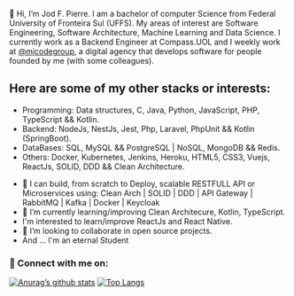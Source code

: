  👋 Hi, I’m Jod F. Pierre. 
I am a bachelor of computer Science from Federal University of Fronteira Sul (UFFS).
My areas of interest are Software Engineering, Software Architecture, Machine Learning and Data Science.
I currently work as a Backend Engineer at Compass.UOL and I weekly work at [@mjcodegroup](https://github.com/mjcodegroup), a digital agency that develops software for people founded by me (with some colleagues). 



## Here are some of my other stacks or interests:

* Programming: Data structures, C, Java, Python, JavaScript, PHP, TypeScript && Kotlin.
* Backend: NodeJs, NestJs, Jest, Php, Laravel, PhpUnit && Kotlin (SpringBoot).
* DataBases: SQL, MySQL && PostgreSQL | NoSQL, MongoDB && Redis.
* Others: Docker, Kubernetes, Jenkins, Heroku, HTML5, CSS3, Vuejs, ReactJs, SOLID, DDD && Clean Architecture.

- 👀 I can build, from scratch to Deploy, scalable RESTFULL API or Microservices using: Clean Arch | SOLID | DDD | API Gateway | RabbitMQ | Kafka | Docker | Keycloak
- 🌱 I’m currently learning/improving Clean Architecure, Kotlin, TypeScript.
-  I'm interested to learn/improve ReactJs and React Native.
- 💞️ I’m looking to collaborate in open source projects.
- And ... I'm an eternal Student

### 🤝 Connect with me on:


[![Anurag’s github stats](https://github-readme-stats.vercel.app/api?username=jodfedlet)](https://github.com/jodfedlet)
[![Top Langs](https://github-readme-stats.vercel.app/api/top-langs/?username=jodfedlet&layout=compact)](https://github.com/jodfedlet)


<!---
jodfedlet/jodfedlet is a ✨ special ✨ repository because its `README.md` (this file) appears on your GitHub profile.
You can click the Preview link to take a look at your changes.
--->
